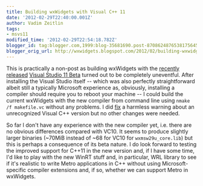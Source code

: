 ```yaml
---
title: Building wxWidgets with Visual C++ 11
date: '2012-02-29T22:40:00.001Z'
author: Vadim Zeitlin
tags:
- msvs11
modified_time: '2012-02-29T22:54:18.782Z'
blogger_id: tag:blogger.com,1999:blog-35681690.post-8708624876538175645
blogger_orig_url: http://wxwidgets.blogspot.com/2012/02/building-wxwidgets-with-microsoft.html
---
```


This is practically a non-post as building wxWidgets with the [recently
released] [Visual Studio 11 Beta] turned out to be completely uneventful. After
installing the Visual Studio itself -- which was also perfectly straightforward
albeit still a typically Microsoft experience as, obviously, installing a
compiler should require you to reboot your machine -- I could build the current
wxWidgets with the new compiler from command line using `nmake /f makefile.vc`
without any problems. I did [fix] a harmless warning about an unrecognized
Visual C++ version but no other changes were needed.

So far I don't have any experience with the new compiler yet, i.e. there are no
obvious differences compared with VC10. It seems to produce slightly larger
binaries (~70MiB instead of ~68 for VC10 for `wxmsw29u_core.lib`) but this is
perhaps a consequence of its beta nature. I do look forward to testing the
improved support for C++11 in the new version and, if I have some time, I'd like
to play with the new WinRT stuff and, in particular, WRL library to see if it's
realistic to write Metro applications in C++ without using Microsoft-specific
compiler extensions and, if so, whether we can support Metro in wxWidgets.

[recently released]: http://blogs.msdn.com/b/vcblog/archive/2012/02/29/10272778.aspx
[Visual Studio 11 Beta]: http://www.microsoft.com/visualstudio/11/en-us
[fix]: https://trac.wxwidgets.org/changeset/70757
